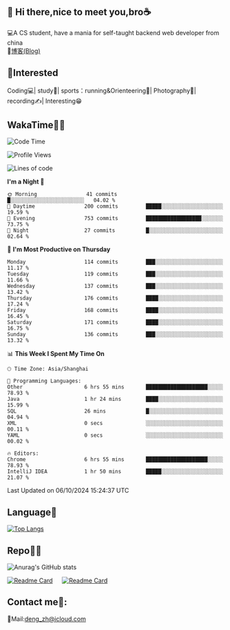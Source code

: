 👋 Hi there,nice to meet you,bro☕
---
💻A CS student, have a mania for self-taught backend web developer from china   
📌[博客(Blog)](https://github.com/HealUP/MyBlog)

 <!-- waka-box start -->
 <!-- waka-box end -->
 
🧲**Interested**
--
Coding💻| study📖| sports：running&Orienteering🏃‍| Photography📸| recording✍️| Interesting😁

WakaTime👨‍💻
---
<!--START_SECTION:waka-->
![Code Time](http://img.shields.io/badge/Code%20Time-1%2C880%20hrs%2045%20mins-blue)

![Profile Views](http://img.shields.io/badge/Profile%20Views-0-blue)

![Lines of code](https://img.shields.io/badge/From%20Hello%20World%20I%27ve%20Written-205.0%20thousand%20lines%20of%20code-blue)

**I'm a Night 🦉** 

```text
🌞 Morning                41 commits          █░░░░░░░░░░░░░░░░░░░░░░░░   04.02 % 
🌆 Daytime                200 commits         █████░░░░░░░░░░░░░░░░░░░░   19.59 % 
🌃 Evening                753 commits         ██████████████████░░░░░░░   73.75 % 
🌙 Night                  27 commits          █░░░░░░░░░░░░░░░░░░░░░░░░   02.64 % 
```
📅 **I'm Most Productive on Thursday** 

```text
Monday                   114 commits         ███░░░░░░░░░░░░░░░░░░░░░░   11.17 % 
Tuesday                  119 commits         ███░░░░░░░░░░░░░░░░░░░░░░   11.66 % 
Wednesday                137 commits         ███░░░░░░░░░░░░░░░░░░░░░░   13.42 % 
Thursday                 176 commits         ████░░░░░░░░░░░░░░░░░░░░░   17.24 % 
Friday                   168 commits         ████░░░░░░░░░░░░░░░░░░░░░   16.45 % 
Saturday                 171 commits         ████░░░░░░░░░░░░░░░░░░░░░   16.75 % 
Sunday                   136 commits         ███░░░░░░░░░░░░░░░░░░░░░░   13.32 % 
```


📊 **This Week I Spent My Time On** 

```text
🕑︎ Time Zone: Asia/Shanghai

💬 Programming Languages: 
Other                    6 hrs 55 mins       ████████████████████░░░░░   78.93 % 
Java                     1 hr 24 mins        ████░░░░░░░░░░░░░░░░░░░░░   15.99 % 
SQL                      26 mins             █░░░░░░░░░░░░░░░░░░░░░░░░   04.94 % 
XML                      0 secs              ░░░░░░░░░░░░░░░░░░░░░░░░░   00.11 % 
YAML                     0 secs              ░░░░░░░░░░░░░░░░░░░░░░░░░   00.02 % 

🔥 Editors: 
Chrome                   6 hrs 55 mins       ████████████████████░░░░░   78.93 % 
IntelliJ IDEA            1 hr 50 mins        █████░░░░░░░░░░░░░░░░░░░░   21.07 % 
```


 Last Updated on 06/10/2024 15:24:37 UTC
<!--END_SECTION:waka-->

Language🚀
---
[![Top Langs](https://github-readme-stats.vercel.app/api/top-langs/?username=HealUP&layout=compact&hide_border=true)](https://github.com/HealUP)

Repo🧑‍💻
---
![Anurag's GitHub stats](https://github-readme-stats.vercel.app/api?username=HealUP&count_private=true&show_icons=true&theme=gruvbox&hide_border=true) 

[![Readme Card](https://github-readme-stats.vercel.app/api/pin/?username=HealUP&repo=InternetEy&theme=transparent)](https://github.com/HealUP/InternetEy) &emsp;
[![Readme Card](https://github-readme-stats.vercel.app/api/pin/?username=HealUP&repo=CampusExperience&theme=transparent)](https://github.com/HealUP/CampusExperience)


Contact me📱:
---
📮Mail:deng_zh@icloud.com  
